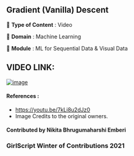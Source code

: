## **Gradient (Vanilla) Descent**

🔴 **Type of Content** : Video

🔴 **Domain** : Machine Learning

🔴 **Module** : ML for Sequential Data & Visual Data


## VIDEO LINK: 
[![image](https://user-images.githubusercontent.com/59737567/141097711-5965d78a-a90b-4953-878c-eb44d83dca51.png)](https://drive.google.com/file/d/1fsXo2h5mXrm7xdPB0rCF2O97XQNkyda1/view?usp=sharing)

#### References :
- https://youtu.be/7kLi8u2dJz0
- Image Credits to the original owners.

#### Contributed by Nikita Bhrugumaharshi Emberi

### GirlScript Winter of Contributions 2021
